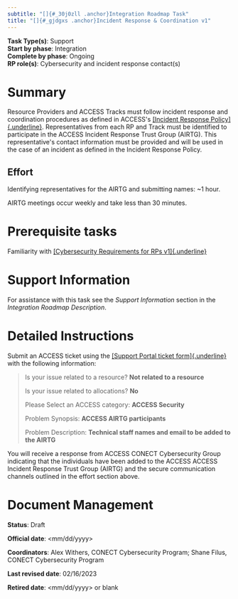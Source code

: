 ```yaml
---
subtitle: "[]{#_30j0zll .anchor}Integration Roadmap Task"
title: "[]{#_gjdgxs .anchor}Incident Response & Coordination v1"
---
```


**Task Type(s)**: Support\
**Start by phase**: Integration\
**Complete by phase**: Ongoing\
**RP role(s)**: Cybersecurity and incident response contact(s)

# Summary

Resource Providers and ACCESS Tracks must follow incident response and
coordination procedures as defined in ACCESS's [[Incident Response
Policy]{.underline}](https://docs.google.com/document/d/1PMlZx40W0XF5NHlBkuPv1JAW7Fc2Fm__1JvIBZUaEQw).
Representatives from each RP and Track must be identified to participate
in the ACCESS Incident Response Trust Group (AIRTG). This
representative's contact information must be provided and will be used
in the case of an incident as defined in the Incident Response Policy.

## Effort

Identifying representatives for the AIRTG and submitting names: \~1
hour.

AIRTG meetings occur weekly and take less than 30 minutes.

# Prerequisite tasks

Familiarity with [[Cybersecurity Requirements for RPs
v1]{.underline}](https://docs.google.com/document/d/1LrfJcgixn-sDuIxZOk47ddoZpCYgwabhWAZYoKOB2TI/edit#)

# Support Information

For assistance with this task see the *Support Information* section in
the *Integration Roadmap Description*.

# Detailed Instructions

Submit an ACCESS ticket using the [[Support Portal ticket
form]{.underline}](https://support.access-ci.org/open-a-ticket) with the
following information:

> Is your issue related to a resource? **Not related to a resource**
>
> Is your issue related to allocations? **No**
>
> Please Select an ACCESS category: **ACCESS Security**
>
> Problem Synopsis: **ACCESS AIRTG participants**
>
> Problem Description: **Technical staff names and email to be added to
> the AIRTG**

You will receive a response from ACCESS CONECT Cybersecurity Group
indicating that the individuals have been added to the ACCESS ACCESS
Incident Response Trust Group (AIRTG) and the secure communication
channels outlined in the effort section above.

# Document Management

**Status**: Draft

**Official date**: \<mm/dd/yyyy\>

**Coordinators**: Alex Withers, CONECT Cybersecurity Program; Shane
Filus, CONECT Cybersecurity Program

**Last revised date**: 02/16/2023

**Retired date**: \<mm/dd/yyyy\> or blank
